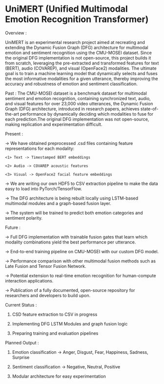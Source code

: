 # UniMERT (Unified Multimodal Emotion Recognition Transformer)

Overview : 



UniMERT is an experimental research project aimed at recreating and extending the Dynamic Fusion Graph (DFG) architecture for multimodal emotion and sentiment recognition using the CMU-MOSEI dataset. Since the original DFG implementation is not open-source, this project builds it from scratch, leveraging the pre-extracted and transformed features for text (BERT), audio (COVAREP), and visual (OpenFace2) modalities. The ultimate goal is to train a machine learning model that dynamically selects and fuses the most informative modalities for a given utterance, thereby improving the accuracy and robustness of emotion and sentiment classification.



Past :
The CMU-MOSEI dataset is a benchmark dataset for multimodal sentiment and emotion recognition, containing synchronized text, audio, and visual features for over 23,000 video utterances, the Dynamic Fusion Graph (DFG) architecture, introduced in research papers, achieves state-of-the-art performance by dynamically deciding which modalities to fuse for each prediction.The original DFG implementation was not open-source, making replication and experimentation difficult.

Present :

-> We have obtained preprocessed .csd files containing feature representations for each modality:
    
    <1> Text -> Timestamped BERT embeddings
    
    <2> Audio -> COVAREP acoustic features

    <3> Visual -> OpenFace2 facial feature embeddings


-> We are writing our own HDF5 to CSV extraction pipeline to make the data easy to load into PyTorch/TensorFlow.

-> The DFG architecture is being rebuilt locally using LSTM-based multimodal modules and a graph-based fusion layer.

-> The system will be trained to predict both emotion categories and sentiment polarity.



Future :

-> Full DFG implementation with trainable fusion gates that learn which modality combinations yield the best performance per utterance.

-> End-to-end training pipeline on CMU-MOSEI with our custom DFG model.

-> Performance comparison with other multimodal fusion methods such as Late Fusion and Tensor Fusion Network.

-> Potential extension to real-time emotion recognition for human-compute interaction applications. 

-> Publication of a fully documented, open-source repository for researchers and    developers to build upon.


Current Status :

1) CSD feature extraction to CSV in progress

2) Implementing DFG LSTM Modules and graph fusion logic

3) Preparing training and evaluation pipelines

Planned Output : 

1) Emotion classification -> Anger, Disgust, Fear, Happiness, Sadness, Surprise

2) Sentiment classification -> Negative, Neutral, Positive

3) Modular architecture for easy experimentation


